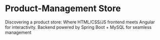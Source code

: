 # Product-Management Store
Discovering a product store: Where HTML/CSS/JS frontend meets Angular for interactivity. Backend powered by Spring Boot + MySQL for seamless management
